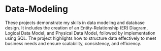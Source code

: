 # Data-Modeling
 
These projects demonstrate my skills in data modeling and database design. It includes the creation of an Entity-Relationship (ER) Diagram, Logical Data Model, and Physical Data Model, followed by implementation using SQL. The project highlights how to structure data effectively to meet business needs and ensure scalability, consistency, and efficiency.
